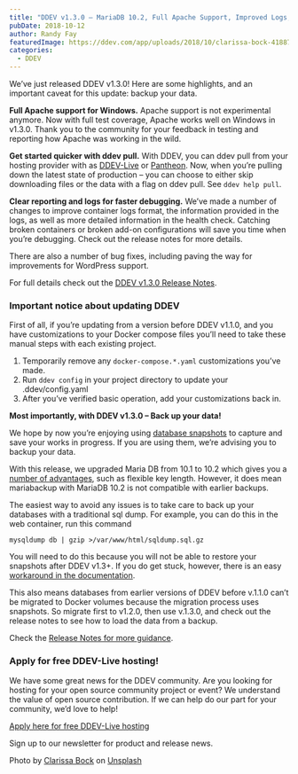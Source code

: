 ```yaml
---
title: "DDEV v1.3.0 – MariaDB 10.2, Full Apache Support, Improved Logs, Pull Command Options"
pubDate: 2018-10-12
author: Randy Fay
featuredImage: https://ddev.com/app/uploads/2018/10/clarissa-bock-418873-unsplash-e1539369093961.jpg
categories:
  - DDEV
---
```


We’ve just released DDEV v1.3.0! Here are some highlights, and an important caveat for this update: backup your data.

**Full Apache support for Windows.** Apache support is not experimental anymore. Now with full test coverage, Apache works well on Windows in v1.3.0\. Thank you to the community for your feedback in testing and reporting how Apache was working in the wild.

**Get started quicker with ddev pull.** With DDEV, you can ddev pull from your hosting provider with as [DDEV-Live](https://ddev.readthedocs.io/en/latest/users/providers/drud-s3/) or [Pantheon](https://ddev.readthedocs.io/en/latest/users/providers/pantheon/). Now, when you’re pulling down the latest state of production – you can choose to either skip downloading files or the data with a flag on ddev pull. See `ddev help pull`.

**Clear reporting and logs for faster debugging.** We’ve made a number of changes to improve container logs format, the information provided in the logs, as well as more detailed information in the health check. Catching broken containers or broken add-on configurations will save you time when you’re debugging. Check out the release notes for more details.

There are also a number of bug fixes, including paving the way for improvements for WordPress support.

For full details check out the [DDEV v1.3.0 Release Notes](https://github.com/drud/ddev/releases/tag/v1.3.0).

### Important notice about updating DDEV

First of all, if you’re updating from a version before DDEV v1.1.0, and you have customizations to your Docker compose files you’ll need to take these manual steps with each existing project.

1. Temporarily remove any `docker-compose.*.yaml` customizations you’ve made.
2. Run `ddev config` in your project directory to update your .ddev/config.yaml
3. After you’ve verified basic operation, add your customizations back in.

**Most importantly, with DDEV v1.3.0 – Back up your data!**

We hope by now you’re enjoying using [database snapshots](https://ddev.readthedocs.io/en/latest/users/cli-usage/#snapshotting-and-restoring-a-database) to capture and save your works in progress. If you are using them, we’re advising you to backup your data.

With this release, we upgraded Maria DB from 10.1 to 10.2 which gives you a [number of advantages](https://mariadb.com/kb/en/library/changes-improvements-in-mariadb-102/), such as flexible key length. However, it does mean mariabackup with MariaDB 10.2 is not compatible with earlier backups.

The easiest way to avoid any issues is to take care to back up your databases with a traditional sql dump. For example, you can do this in the web container, run this command

`mysqldump db | gzip >/var/www/html/sqldump.sql.gz`

You will need to do this because you will not be able to restore your snapshots after DDEV v1.3+. If you do get stuck, however, there is an easy [workaround in the documentation](https://ddev.readthedocs.io/en/latest/users/troubleshooting/#cant-restore-snapshot-created-before-ddev-v13).

This also means databases from earlier versions of DDEV before v.1.1.0 can’t be migrated to Docker volumes because the migration process uses snapshots. So migrate first to v1.2.0, then use v.1.3.0, and check out the release notes to see how to load the data from a backup.

Check the [Release Notes for more guidance](https://github.com/drud/ddev/releases/tag/v1.3.0).

### Apply for free DDEV-Live hosting!

We have some great news for the DDEV community. Are you looking for hosting for your open source community project or event? We understand the value of open source contribution. If we can help do our part for your community, we’d love to help!

[Apply here for free DDEV-Live hosting](https://goo.gl/forms/2XjlbNAIZZ4HUVlG2)

Sign up to our newsletter for product and release news.

Photo by [Clarissa Bock](https://unsplash.com/photos/nqJwKcnfyqU?utm%5Fsource=unsplash&utm%5Fmedium=referral&utm%5Fcontent=creditCopyText) on [Unsplash](https://unsplash.com/?utm%5Fsource=unsplash&utm%5Fmedium=referral&utm%5Fcontent=creditCopyText)

